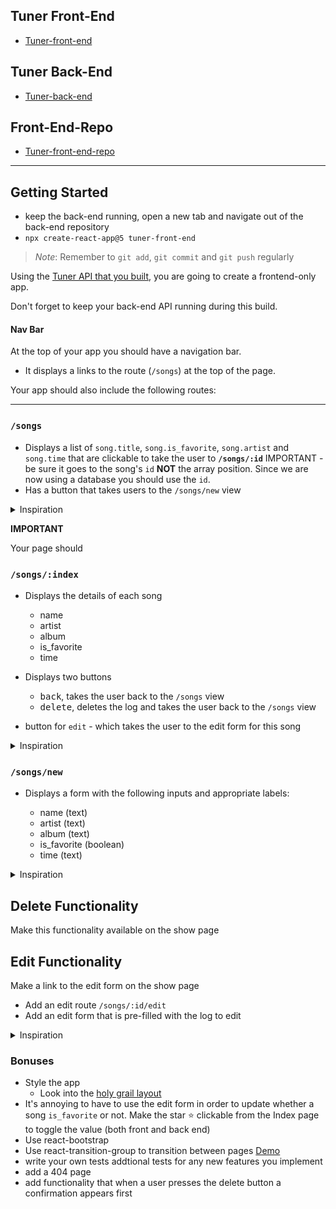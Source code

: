 ## Tuner Front-End

- [Tuner-front-end](https://seed-read-songs-front-end.netlify.app/)

## Tuner Back-End

- [Tuner-back-end](https://songs-api-1ej6.onrender.com/songs)

## Front-End-Repo

- [Tuner-front-end-repo](https://github.com/Jameel914/seed-read-front-end)

---

## Getting Started

- keep the back-end running, open a new tab and navigate out of the back-end repository
- `npx create-react-app@5 tuner-front-end`

> _Note_: Remember to `git add`, `git commit` and `git push` regularly

Using the [Tuner API that you built](https://github.com/joinpursuit/tuner-api/blob/main/README.md), you are going to create a frontend-only app.

Don't forget to keep your back-end API running during this build.

#### Nav Bar

At the top of your app you should have a navigation bar.

- It displays a links to the route (`/songs`) at the top of the page.

Your app should also include the following routes:

<hr />

### `/songs`

- Displays a list of `song.title`, `song.is_favorite`, `song.artist` and `song.time` that are clickable to take the user to **`/songs/:id`** IMPORTANT - be sure it goes to the song's `id` **NOT** the array position. Since we are now using a database you should use the `id`.
- Has a button that takes users to the `/songs/new` view

<details><summary>Inspiration</summary>

![](./assets/index.png)

</details>

**IMPORTANT**

Your page should

### `/songs/:index`

- Displays the details of each song
  - name
  - artist
  - album
  - is_favorite
  - time
- Displays two buttons

  - <kbd>back</kbd>, takes the user back to the `/songs` view
  - <kbd>delete</kbd>, deletes the log and takes the user back to the `/songs` view

- button for `edit` - which takes the user to the edit form for this song

<details><summary>Inspiration</summary>

![](./assets/show.png)

</details>

### `/songs/new`

- Displays a form with the following inputs and appropriate labels:

  - name (text)
  - artist (text)
  - album (text)
  - is_favorite (boolean)
  - time (text)

<details><summary>Inspiration</summary>

![](./assets/new.png)

</details>

## Delete Functionality

Make this functionality available on the show page

## Edit Functionality

Make a link to the edit form on the show page

- Add an edit route `/songs/:id/edit`
- Add an edit form that is pre-filled with the log to edit

<details><summary>Inspiration</summary>

![](./assets/edit.png)

</details>

### Bonuses

- Style the app
  - Look into the [holy grail layout](https://philipwalton.github.io/solved-by-flexbox/demos/holy-grail/)
- It's annoying to have to use the edit form in order to update whether a song `is_favorite` or not. Make the star ⭐️ clickable from the Index page to toggle the value (both front and back end)
- Use react-bootstrap
- Use react-transition-group to transition between pages [Demo](https://reactrouter.com/web/example/animated-transitions)
- write your own tests addtional tests for any new features you implement
- add a 404 page
- add functionality that when a user presses the delete button a confirmation appears first

